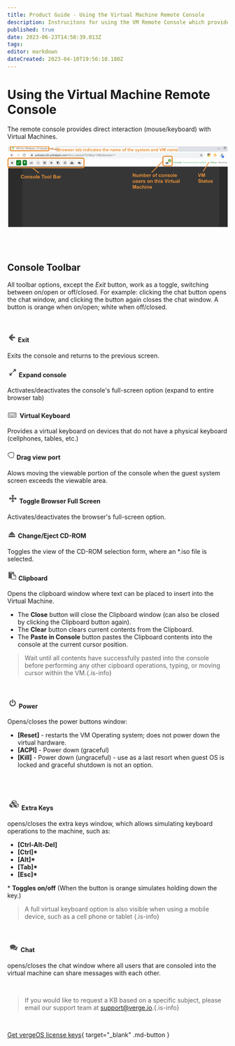 ```yaml
---
title: Product Guide - Using the Virtual Machine Remote Console
description: Instrucitons for using the VM Remote Console which provides mouse/keyboard access to virtual machines
published: true
date: 2023-06-23T14:58:39.013Z
tags: 
editor: markdown
dateCreated: 2023-04-10T19:56:10.180Z
---
```


# Using the Virtual Machine Remote Console

The remote console provides direct interaction (mouse/keyboard) with Virtual Machines.
<br>

![vdi-console.png](/public/userguide-sshots/vdi-console.png)

<br>
<br>

## Console Toolbar
All toolbar options, except the *Exit* button,  work as a toggle, switching between on/open or off/closed. For example: clicking the chat button opens the chat window, and clicking the button again closes the chat window. A button is orange when on/open; white when off/closed.

<br>

#### ![exiticon.png](/public/userguide-sshots/exiticon.png) Exit
Exits the console and returns to the previous screen.
<br>

####  ![expandconsole-icon.png](/public/userguide-sshots/expandconsole-icon.png) Expand console
Activates/deactivates the console's full-screen option (expand to entire browser tab)
<br>

#### ![virtkeyboard-icon.png](/public/userguide-sshots/virtkeyboard-icon.png) Virtual Keyboard
Provides a virtual keyboard on devices that do not have a physical keyboard (cellphones, tables, etc.)
<br>

#### ![dragview-icon.png](/public/userguide-sshots/dragview-icon.png) Drag view port
Alows moving the viewable portion of the console when the guest system screen exceeds the viewable area. 
<br>

#### ![browserfullscreen-icon.png](/public/userguide-sshots/browserfullscreen-icon.png) Toggle Browser Full Screen
Activates/deactivates the browser's full-screen option.
<br>

#### ![eject-icon.png](/public/userguide-sshots/eject-icon.png) Change/Eject CD-ROM
Toggles the view of the CD-ROM selection form, where an \*.iso file is selected.
<br> 

#### ![clipboard-icon.png](/public/userguide-sshots/clipboard-icon.png) Clipboard
Opens the clipboard window where text can be placed to insert into the Virtual Machine.
   - The **Close** button will close the Clipboard window (can also be closed by clicking the Clipboard button again).
   -  The **Clear** button clears current contents from the Clipboard.
   -   The **Paste in Console** button pastes the Clipboard contents into the console at the current cursor position. 
   
> Wait until all contents have successfully pasted into the console before performing any other cipboard operations, typing, or moving cursor within the VM.{.is-info}

 <br>   
    
#### ![power-icon.png](/public/userguide-sshots/power-icon.png) Power
Opens/closes the power buttons window:
   -   **\[Reset\]** - restarts the VM Operating system; does not power down the virtual hardware.
   -   **\[ACPI\]** - Power down (graceful)
   -   **\[Kill\]** - Power down (ungraceful) - use as a last resort when guest OS is locked and graceful shutdown is not an option.
  <br>
  <br>
    
#### ![extrakeys-icon.png](/public/userguide-sshots/extrakeys-icon.png) Extra Keys
opens/closes the extra keys window, which allows simulating keyboard operations to the machine, such as:
 -   **\[Ctrl-Alt-Del\]**
 -   **\[Ctrl\]\***
 -   **\[Alt\]\***
 -   **\[Tab\]\***
 -   **\[Esc\]\***
 
  
 
\* **Toggles on/off** (When the button is orange simulates holding down the key.)
<br>

> A full virtual keyboard option is also visible when using a mobile device, such as a cell phone or tablet {.is-info}

<br> 

#### ![chat-icon.png](/public/userguide-sshots/chat-icon.png) Chat
opens/closes the chat window where all users that are consoled into the virtual machine can share messages with each other.

<br>   

   > If you would like to request a KB based on a specific subject, please email our support team at <a href="mailto:support@verge.io?subject=KB Request" target="_blank" rel="noopener noreferrer">support@verge.io.</a>{.is-info}



<br>

[Get vergeOS license keys](https://www.verge.io/test-drive){ target="_blank" .md-button }